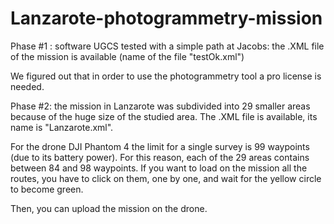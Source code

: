 # Lanzarote-photogrammetry-mission

Phase #1 : software UGCS tested with a simple path at Jacobs: the .XML file of the mission is available (name of the file "testOk.xml")

We figured out that in order to use the photogrammetry tool a pro license is needed.

Phase #2: the mission in Lanzarote was subdivided into 29 smaller areas because of the huge size of the studied area. The .XML file is available, its name is "Lanzarote.xml".

For the drone DJI Phantom 4 the limit for a single survey is 99 waypoints (due to its battery power). For this reason, each of the 29 areas contains between 84 and 98 waypoints. If you want to load on the mission all the routes, you have to click on them, one by one, and wait for the yellow circle to become green.

Then, you can upload the mission on the drone.

